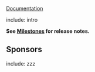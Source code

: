 [Documentation](https://github.com/SimonCropp/LocalDb)

include: intro

**See [Milestones](https://github.com/SimonCropp/LocalDb/milestones?state=closed) for release notes.**


## Sponsors


include: zzz